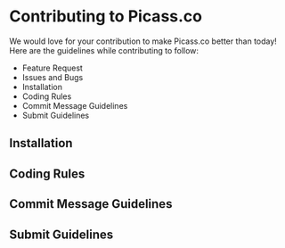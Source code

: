# Contributing to Picass.co

We would love for your contribution to make Picass.co better than today! Here are the guidelines while contributing to follow:

- Feature Request
- Issues and Bugs
- Installation
- Coding Rules
- Commit Message Guidelines
- Submit Guidelines


## Installation

## Coding Rules

## Commit Message Guidelines

## Submit Guidelines